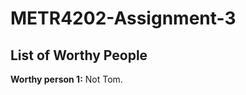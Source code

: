 METR4202-Assignment-3
=====================

List of Worthy People
-----------
__Worthy person 1:__ Not Tom.

